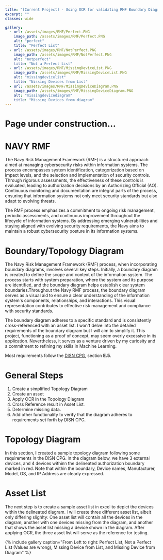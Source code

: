 ```yaml
---
title: "[Current Project] - Using OCR for validating RMF Boundary Diagrams - Python"
excerpt: ""
classes: wide

gallery:
  - url: /assets/images/RMF/Perfect.PNG
    image_path: /assets/images/RMF/Perfect.PNG
    alt: "perfect"
    title: "Perfect List"
  - url: /assets/images/RMF/NotPerfect.PNG
    image_path: /assets/images/RMF/NotPerfect.PNG
    alt: "notperfect"
    title: "Not a Perfect List"
  - url: /assets/images/RMF/MissingDeviceList.PNG
    image_path: /assets/images/RMF/MissingDeviceList.PNG
    alt: "missingdevicelist"
    title: "Nissing Devices from List"
  - url: /assets/images/RMF/MissingDeviceDiagram.PNG
    image_path: /assets/images/RMF/MissingDeviceDiagram.PNG
    alt: "missingdevicediagram"
    title: "Missing Devices from diagram"
---
```


# Page under construction...

# NAVY RMF
The Navy Risk Management Framework (RMF) is a structured approach aimed at managing cybersecurity risks within information systems. The process encompasses system identification, categorization based on impact levels, and the selection and implementation of security controls. Through rigorous assessments, the effectiveness of these controls is evaluated, leading to authorization decisions by an Authorizing Official (AO). Continuous monitoring and documentation are integral parts of the process, ensuring that information systems not only meet security standards but also adapt to evolving threats.

The RMF process emphasizes a commitment to ongoing risk management, periodic assessments, and continuous improvement throughout the lifecycle of information systems. By addressing emerging vulnerabilities and staying aligned with evolving security requirements, the Navy aims to maintain a robust cybersecurity posture in its information systems.


# Boundary/Topology Diagram
The Navy Risk Management Framework (RMF) process, when incorporating boundary diagrams, involves several key steps. Initially, a boundary diagram is created to define the scope and context of the information system. The process starts with system preparation, where the system and its purpose are identified, and the boundary diagram helps establish clear system boundaries.Throughout the Navy RMF process, the boundary diagram serves as a visual aid to ensure a clear understanding of the information system's components, relationships, and interactions. This visual representation contributes to effective risk management and compliance with security standards.

The boundary diagram adheres to a specific standard and is consistently cross-referenced with an asset list. I won't delve into the detailed requirements of the boundary diagram but I will aim to simplify it. This project, functioning as a proof of concept, may seem overly excessive in its application. Nevertheless, it serves as a venture driven by my curiosity and a commitment to refining my skills in Machine Learning.


Most requirements follow the [DISN CPG](https://www.disa.mil/~/media/files/disa/services/disn-connect/references/disn_cpg.pdf), section **E.5**. 

# General Steps
1. Create a simplified Topology Diagram
2. Create an asset
3. Apply OCR in the Topology Diagram
4. Cross Reference result in Asset List.
5. Determine missing data.
6. Add other functionality to verify that the diagram adheres to requirements set forth by DISN CPG.



# Topology Diagram
In this section, I created a sample topology diagram following some requirements in the DISN CPG. In the diagram below, we have 3 external devices, and 4 devices withinn the delineated authorization boundary marked in red. Note that within the boundary, Device names, Manufacturer, Model, OS, and IP Address are clearly expressed. 

<object data="../assets/images/RMF/TopologyDiagram.pdf" width="50%" height="50%" type='application/pdf'></object>

# Asset List 
The next step is to create a sample asset list in excel to depict the devices within the delineated diagram. I will create three different asset list, albeit only differing slighlty: One asset list will contain all the devices in the diagram, another with one devices missing from the diagram, and another that shows the asset list missing a device shown in the diagram. After applying OCR, the three asset list will serve as the reference for testing. 

{% include gallery caption="From Left to right: Perfect List, Not a Perfect List (Values are wrong), Missing Device from List, and Missing Device from Diagram" %}

